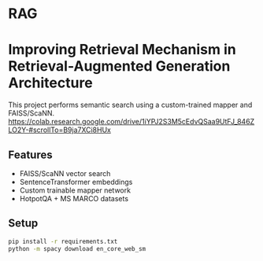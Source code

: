 # RAG
# Improving Retrieval Mechanism in Retrieval-Augmented Generation Architecture

This project performs semantic search using a custom-trained mapper and FAISS/ScaNN.
https://colab.research.google.com/drive/1iYPJ2S3M5cEdvQSaa9UtFJ_846ZLO2Y-#scrollTo=B9ja7XCi8HUx

## Features

- FAISS/ScaNN vector search
- SentenceTransformer embeddings
- Custom trainable mapper network
- HotpotQA + MS MARCO datasets

## Setup

```bash
pip install -r requirements.txt
python -m spacy download en_core_web_sm

